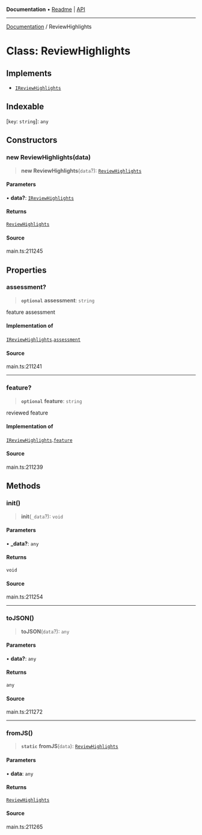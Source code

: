 **Documentation** • [Readme](../README.md) \| [API](../globals.md)

***

[Documentation](../README.md) / ReviewHighlights

# Class: ReviewHighlights

## Implements

- [`IReviewHighlights`](../interfaces/IReviewHighlights.md)

## Indexable

 \[`key`: `string`\]: `any`

## Constructors

### new ReviewHighlights(data)

> **new ReviewHighlights**(`data`?): [`ReviewHighlights`](ReviewHighlights.md)

#### Parameters

• **data?**: [`IReviewHighlights`](../interfaces/IReviewHighlights.md)

#### Returns

[`ReviewHighlights`](ReviewHighlights.md)

#### Source

main.ts:211245

## Properties

### assessment?

> **`optional`** **assessment**: `string`

feature assessment

#### Implementation of

[`IReviewHighlights`](../interfaces/IReviewHighlights.md).[`assessment`](../interfaces/IReviewHighlights.md#assessment)

#### Source

main.ts:211241

***

### feature?

> **`optional`** **feature**: `string`

reviewed feature

#### Implementation of

[`IReviewHighlights`](../interfaces/IReviewHighlights.md).[`feature`](../interfaces/IReviewHighlights.md#feature)

#### Source

main.ts:211239

## Methods

### init()

> **init**(`_data`?): `void`

#### Parameters

• **\_data?**: `any`

#### Returns

`void`

#### Source

main.ts:211254

***

### toJSON()

> **toJSON**(`data`?): `any`

#### Parameters

• **data?**: `any`

#### Returns

`any`

#### Source

main.ts:211272

***

### fromJS()

> **`static`** **fromJS**(`data`): [`ReviewHighlights`](ReviewHighlights.md)

#### Parameters

• **data**: `any`

#### Returns

[`ReviewHighlights`](ReviewHighlights.md)

#### Source

main.ts:211265
